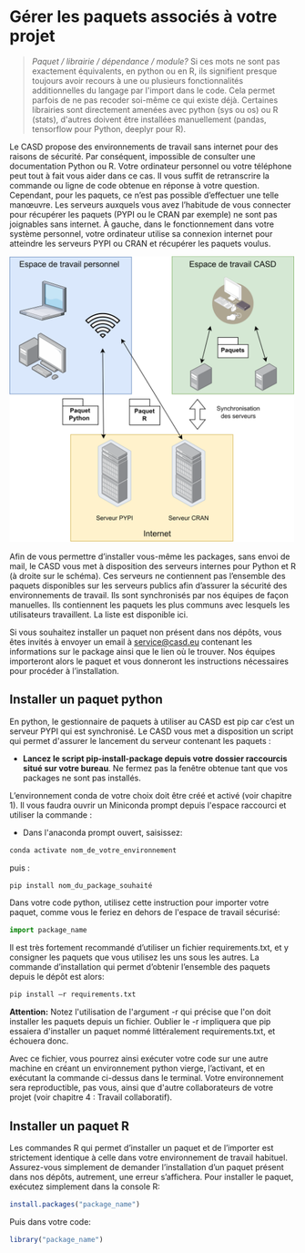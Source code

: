# Gérer les paquets associés à votre projet

> _Paquet / librairie / dépendance / module?_
> Si ces mots ne sont pas exactement équivalents, en python ou en R, ils signifient presque toujours avoir recours à une ou plusieurs fonctionnalités additionnelles du langage par l'import dans le code. Cela permet parfois de ne pas recoder soi-même ce qui existe déjà. Certaines librairies sont directement amenées avec python (sys ou os) ou R (stats), d'autres doivent être installées manuellement (pandas, tensorflow pour Python, deeplyr pour R).

Le CASD propose des environnements de travail sans internet pour des raisons de sécurité. Par conséquent, impossible de consulter une documentation Python ou R. Votre ordinateur personnel ou votre téléphone peut tout à fait vous aider dans ce cas. Il vous suffit de retranscrire la commande ou ligne de code obtenue en réponse à votre question.
Cependant, pour les paquets, ce n’est pas possible d’effectuer une telle manœuvre. Les serveurs auxquels vous avez l’habitude de vous connecter pour récupérer les paquets (PYPI ou le CRAN par exemple) ne sont pas joignables sans internet.
À gauche, dans le fonctionnement dans votre système personnel, votre ordinateur utilise sa connexion internet pour atteindre les serveurs PYPI ou CRAN et récupérer les paquets voulus.

<img src="./images/serveurs.png" alt="serveurs" style="width:500px;"/>

Afin de vous permettre d’installer vous-même les packages, sans envoi de mail, le CASD vous met à disposition des serveurs internes pour Python et R (à droite sur le schéma). Ces serveurs ne contiennent pas l’ensemble des paquets disponibles sur les serveurs publics afin d’assurer la sécurité des environnements de travail. Ils sont synchronisés par nos équipes de façon manuelles. Ils contiennent les paquets les plus communs avec lesquels les utilisateurs travaillent. La liste est disponible ici.

Si vous souhaitez installer un paquet non présent dans nos dépôts, vous êtes invités à envoyer un email à [service@casd.eu](mailto:service@casd.eu) contenant les informations sur le package ainsi que le lien où le trouver. Nos équipes importeront alors le paquet et vous donneront les instructions nécessaires pour procéder à l’installation.

## Installer un paquet python

En python, le gestionnaire de paquets à utiliser au CASD est pip car c’est un serveur PYPI qui est synchronisé. Le CASD vous met a disposition un script qui permet d'assurer le lancement du serveur contenant les paquets :

- **Lancez le script pip-install-package depuis votre dossier raccourcis situé sur votre bureau**. Ne fermez pas la fenêtre obtenue tant que vos packages ne sont pas installés.

L’environnement conda de votre choix doit être créé et activé (voir chapitre 1). Il vous faudra ouvrir un Miniconda prompt depuis l'espace raccourci et utiliser la commande : 

- Dans l'anaconda prompt ouvert, saisissez:

```bash
conda activate nom_de_votre_environnement
```

puis :

```bash
pip install nom_du_package_souhaité
```

Dans votre code python, utilisez cette instruction pour importer votre paquet, comme vous le feriez en dehors de l'espace de travail sécurisé:

```python
import package_name
```

Il est très fortement recommandé d’utiliser un fichier requirements.txt, et y consigner les paquets que vous utilisez les uns sous les autres. La commande d’installation qui permet d’obtenir l’ensemble des paquets depuis le dépôt est alors:

```bash
pip install –r requirements.txt
```

**Attention:** Notez l'utilisation de l'argument -r qui précise que l'on doit installer les paquets depuis un fichier. Oublier le -r impliquera que pip essaiera d'installer un paquet nommé littéralement requirements.txt, et échouera donc.

Avec ce fichier, vous pourrez ainsi exécuter votre code sur une autre machine en créant un environnement python vierge, l’activant, et en exécutant la commande ci-dessus dans le terminal. Votre environnement sera reproductible, pas vous, ainsi que d'autre collaborateurs de votre projet (voir chapitre 4 : Travail collaboratif).

## Installer un paquet R

Les commandes R qui permet d’installer un paquet et de l’importer est strictement identique à celle dans votre environnement de travail habituel. Assurez-vous simplement de demander l’installation d’un paquet présent dans nos dépôts, autrement, une erreur s’affichera. Pour installer le paquet, exécutez simplement dans la console R:

```r
install.packages("package_name")
```

Puis dans votre code:

```r
library("package_name")
```
